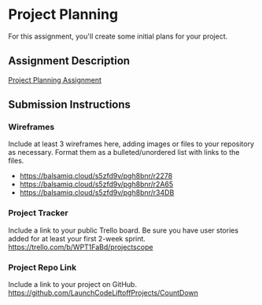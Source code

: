 # Project Planning
For this assignment, you'll create some initial plans for your project.

## Assignment Description
[Project Planning Assignment](https://education.launchcode.org/liftoff/modules/assignments/project-planning)

## Submission Instructions

### Wireframes

Include at least 3 wireframes here, adding images or files to your repository as necessary. Format them as a bulleted/unordered list with links to the files.

* https://balsamiq.cloud/s5zfd9v/pgh8bnr/r2278
* https://balsamiq.cloud/s5zfd9v/pgh8bnr/r2A65
* https://balsamiq.cloud/s5zfd9v/pgh8bnr/r34DB


### Project Tracker

Include a link to your public Trello board. Be sure you have user stories added for at least your first 2-week sprint.
https://trello.com/b/WPT1FaBd/projectscope

### Project Repo Link

Include a link to your project on GitHub.
https://github.com/LaunchCodeLiftoffProjects/CountDown
